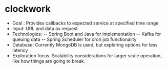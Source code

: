 # clockwork

- Goal : Provides callbacks to expected service at specified time range
- Input: URL and data as request
- Technologies:
  -- Spring Boot and Java for implementation
  -- Kafka for queuing data
  -- Spring Scheduler for cron job functionality
- Database: Currently MongoDB is used, but exploring options for less latency
- Exploration focus: Scalability considerations for larger scale operation, like how things are going to break.
